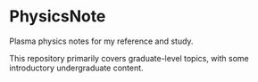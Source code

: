 # PhysicsNote
Plasma physics notes for my reference and study.

This repository primarily covers graduate-level topics, with some introductory undergraduate content.
